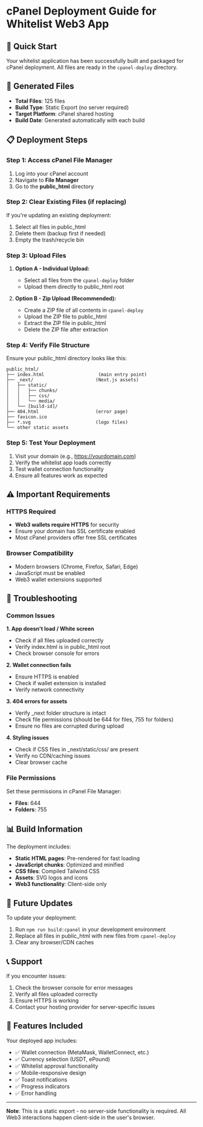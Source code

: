 # cPanel Deployment Guide for Whitelist Web3 App

## 🚀 Quick Start

Your whitelist application has been successfully built and packaged for cPanel deployment. All files are ready in the `cpanel-deploy` directory.

## 📁 Generated Files

- **Total Files**: 125 files
- **Build Type**: Static Export (no server required)
- **Target Platform**: cPanel shared hosting
- **Build Date**: Generated automatically with each build

## 📋 Deployment Steps

### Step 1: Access cPanel File Manager
1. Log into your cPanel account
2. Navigate to **File Manager**
3. Go to the **public_html** directory

### Step 2: Clear Existing Files (if replacing)
If you're updating an existing deployment:
1. Select all files in public_html
2. Delete them (backup first if needed)
3. Empty the trash/recycle bin

### Step 3: Upload Files
1. **Option A - Individual Upload:**
   - Select all files from the `cpanel-deploy` folder
   - Upload them directly to public_html root

2. **Option B - Zip Upload (Recommended):**
   - Create a ZIP file of all contents in `cpanel-deploy`
   - Upload the ZIP file to public_html
   - Extract the ZIP file in public_html
   - Delete the ZIP file after extraction

### Step 4: Verify File Structure
Ensure your public_html directory looks like this:
```
public_html/
├── index.html                    (main entry point)
├── _next/                       (Next.js assets)
│   ├── static/
│   │   ├── chunks/
│   │   ├── css/
│   │   └── media/
│   └── [build-id]/
├── 404.html                     (error page)
├── favicon.ico
├── *.svg                        (logo files)
└── other static assets
```

### Step 5: Test Your Deployment
1. Visit your domain (e.g., https://yourdomain.com)
2. Verify the whitelist app loads correctly
3. Test wallet connection functionality
4. Ensure all features work as expected

## ⚠️ Important Requirements

### HTTPS Required
- **Web3 wallets require HTTPS** for security
- Ensure your domain has SSL certificate enabled
- Most cPanel providers offer free SSL certificates

### Browser Compatibility
- Modern browsers (Chrome, Firefox, Safari, Edge)
- JavaScript must be enabled
- Web3 wallet extensions supported

## 🔧 Troubleshooting

### Common Issues

**1. App doesn't load / White screen**
- Check if all files uploaded correctly
- Verify index.html is in public_html root
- Check browser console for errors

**2. Wallet connection fails**
- Ensure HTTPS is enabled
- Check if wallet extension is installed
- Verify network connectivity

**3. 404 errors for assets**
- Verify _next folder structure is intact
- Check file permissions (should be 644 for files, 755 for folders)
- Ensure no files are corrupted during upload

**4. Styling issues**
- Check if CSS files in _next/static/css/ are present
- Verify no CDN/caching issues
- Clear browser cache

### File Permissions
Set these permissions in cPanel File Manager:
- **Files**: 644
- **Folders**: 755

## 📊 Build Information

The deployment includes:
- **Static HTML pages**: Pre-rendered for fast loading
- **JavaScript chunks**: Optimized and minified
- **CSS files**: Compiled Tailwind CSS
- **Assets**: SVG logos and icons
- **Web3 functionality**: Client-side only

## 🔄 Future Updates

To update your deployment:
1. Run `npm run build:cpanel` in your development environment
2. Replace all files in public_html with new files from `cpanel-deploy`
3. Clear any browser/CDN caches

## 📞 Support

If you encounter issues:
1. Check the browser console for error messages
2. Verify all files uploaded correctly
3. Ensure HTTPS is working
4. Contact your hosting provider for server-specific issues

## 🎯 Features Included

Your deployed app includes:
- ✅ Wallet connection (MetaMask, WalletConnect, etc.)
- ✅ Currency selection (USDT, ePound)
- ✅ Whitelist approval functionality
- ✅ Mobile-responsive design
- ✅ Toast notifications
- ✅ Progress indicators
- ✅ Error handling

---

**Note**: This is a static export - no server-side functionality is required. All Web3 interactions happen client-side in the user's browser.
